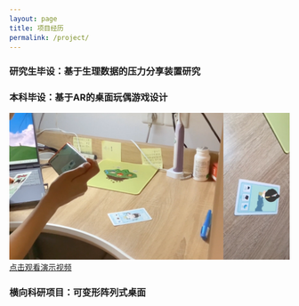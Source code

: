 ```yaml
---
layout: page
title: 项目经历
permalink: /project/
---
```


### 研究生毕设：基于生理数据的压力分享装置研究



### 本科毕设：基于AR的桌面玩偶游戏设计

![AR](images/ARgame)
[点击观看演示视频](https://www.bilibili.com/video/BV12V4y1r7G7/?spm_id_from=333.337.search-card.all.click)


### 横向科研项目：可变形阵列式桌面

